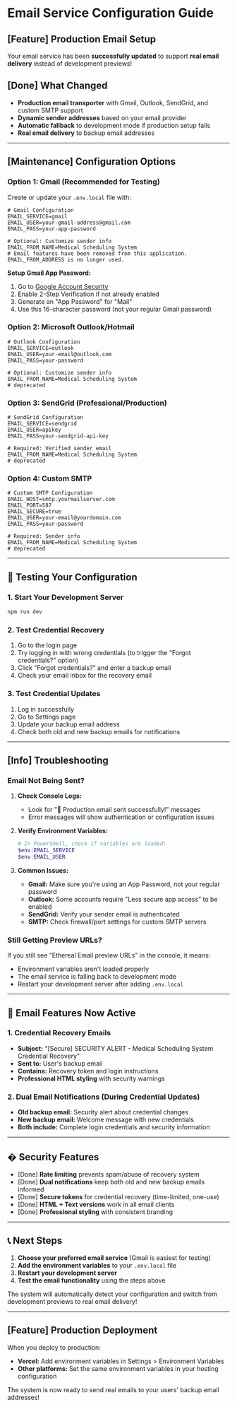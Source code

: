 # Email Service Configuration Guide

## [Feature] Production Email Setup

Your email service has been **successfully updated** to support **real email delivery** instead of development previews!

## [Done] What Changed

- **Production email transporter** with Gmail, Outlook, SendGrid, and custom SMTP support
- **Dynamic sender addresses** based on your email provider
- **Automatic fallback** to development mode if production setup fails
- **Real email delivery** to backup email addresses

---

## [Maintenance] Configuration Options

### Option 1: Gmail (Recommended for Testing)

Create or update your `.env.local` file with:

```env
# Gmail Configuration
EMAIL_SERVICE=gmail
EMAIL_USER=your-gmail-address@gmail.com
EMAIL_PASS=your-app-password

# Optional: Customize sender info
EMAIL_FROM_NAME=Medical Scheduling System
# Email features have been removed from this application. EMAIL_FROM_ADDRESS is no longer used.
```

**Setup Gmail App Password:**
1. Go to [Google Account Security](https://myaccount.google.com/security)
2. Enable 2-Step Verification if not already enabled
3. Generate an "App Password" for "Mail"
4. Use this 16-character password (not your regular Gmail password)

### Option 2: Microsoft Outlook/Hotmail

```env
# Outlook Configuration
EMAIL_SERVICE=outlook
EMAIL_USER=your-email@outlook.com
EMAIL_PASS=your-password

# Optional: Customize sender info
EMAIL_FROM_NAME=Medical Scheduling System
# deprecated
```

### Option 3: SendGrid (Professional/Production)

```env
# SendGrid Configuration
EMAIL_SERVICE=sendgrid
EMAIL_USER=apikey
EMAIL_PASS=your-sendgrid-api-key

# Required: Verified sender email
EMAIL_FROM_NAME=Medical Scheduling System
# deprecated
```

### Option 4: Custom SMTP

```env
# Custom SMTP Configuration
EMAIL_HOST=smtp.yourmailserver.com
EMAIL_PORT=587
EMAIL_SECURE=true
EMAIL_USER=your-email@yourdomain.com
EMAIL_PASS=your-password

# Required: Sender info
EMAIL_FROM_NAME=Medical Scheduling System
# deprecated
```

---

## 🧪 Testing Your Configuration

### 1. Start Your Development Server
```powershell
npm run dev
```

### 2. Test Credential Recovery
1. Go to the login page
2. Try logging in with wrong credentials (to trigger the "Forgot credentials?" option)
3. Click "Forgot credentials?" and enter a backup email
4. Check your email inbox for the recovery email

### 3. Test Credential Updates
1. Log in successfully
2. Go to Settings page
3. Update your backup email address
4. Check both old and new backup emails for notifications

---

## [Info] Troubleshooting

### Email Not Being Sent?

1. **Check Console Logs:**
   - Look for "📧 Production email sent successfully!" messages
   - Error messages will show authentication or configuration issues

2. **Verify Environment Variables:**
   ```powershell
   # In PowerShell, check if variables are loaded:
   $env:EMAIL_SERVICE
   $env:EMAIL_USER
   ```

3. **Common Issues:**
   - **Gmail:** Make sure you're using an App Password, not your regular password
   - **Outlook:** Some accounts require "Less secure app access" to be enabled
   - **SendGrid:** Verify your sender email is authenticated
   - **SMTP:** Check firewall/port settings for custom SMTP servers

### Still Getting Preview URLs?

If you still see "Ethereal Email preview URLs" in the console, it means:
- Environment variables aren't loaded properly
- The email service is falling back to development mode
- Restart your development server after adding `.env.local`

---

## 📧 Email Features Now Active

### 1. Credential Recovery Emails
- **Subject:** "[Secure] SECURITY ALERT - Medical Scheduling System Credential Recovery"
- **Sent to:** User's backup email
- **Contains:** Recovery token and login instructions
- **Professional HTML styling** with security warnings

### 2. Dual Email Notifications (During Credential Updates)
- **Old backup email:** Security alert about credential changes
- **New backup email:** Welcome message with new credentials
- **Both include:** Complete login credentials and security information

---

## � Security Features

- [Done] **Rate limiting** prevents spam/abuse of recovery system
- [Done] **Dual notifications** keep both old and new backup emails informed
- [Done] **Secure tokens** for credential recovery (time-limited, one-use)
- [Done] **HTML + Text versions** work in all email clients
- [Done] **Professional styling** with consistent branding

---

## 📞 Next Steps

1. **Choose your preferred email service** (Gmail is easiest for testing)
2. **Add the environment variables** to your `.env.local` file
3. **Restart your development server**
4. **Test the email functionality** using the steps above

The system will automatically detect your configuration and switch from development previews to real email delivery!

---

## [Feature] Production Deployment

When you deploy to production:
- **Vercel:** Add environment variables in Settings > Environment Variables
- **Other platforms:** Set the same environment variables in your hosting configuration

The system is now ready to send real emails to your users' backup email addresses!